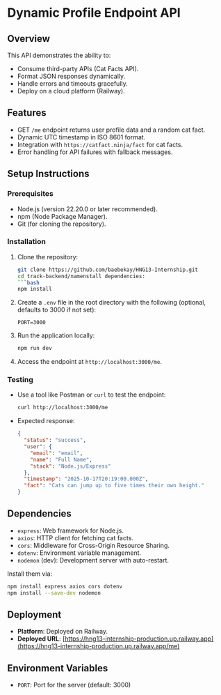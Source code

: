 # Dynamic Profile Endpoint API

## Overview
This API demonstrates the ability to:
- Consume third-party APIs (Cat Facts API).
- Format JSON responses dynamically.
- Handle errors and timeouts gracefully.
- Deploy on a cloud platform (Railway).

## Features
- GET `/me` endpoint returns user profile data and a random cat fact.
- Dynamic UTC timestamp in ISO 8601 format.
- Integration with `https://catfact.ninja/fact` for cat facts.
- Error handling for API failures with fallback messages.

## Setup Instructions

### Prerequisites
- Node.js (version 22.20.0 or later recommended).
- npm (Node Package Manager).
- Git (for cloning the repository).

### Installation
1. Clone the repository:
   ```bash
   git clone https://github.com/baebekay/HNG13-Internship.git
   cd track-backend/namenstall dependencies:
   ```bash
   npm install
   ```
3. Create a `.env` file in the root directory with the following (optional, defaults to 3000 if not set):
   ```
   PORT=3000
   ```
4. Run the application locally:
   ```bash
   npm run dev
   ```
5. Access the endpoint at `http://localhost:3000/me`.

### Testing
- Use a tool like Postman or `curl` to test the endpoint:
  ```bash
  curl http://localhost:3000/me
  ```
- Expected response:
  ```json
  {
    "status": "success",
    "user": {
      "email": "email",
      "name": "Full Name",
      "stack": "Node.js/Express"
    },
    "timestamp": "2025-10-17T20:19:00.000Z",
    "fact": "Cats can jump up to five times their own height."
  }
  ```

## Dependencies
- `express`: Web framework for Node.js.
- `axios`: HTTP client for fetching cat facts.
- `cors`: Middleware for Cross-Origin Resource Sharing.
- `dotenv`: Environment variable management.
- `nodemon` (dev): Development server with auto-restart.

Install them via:
```bash
npm install express axios cors dotenv
npm install --save-dev nodemon
```

## Deployment
- **Platform**: Deployed on Railway.
- **Deployed URL**: [https://hng13-internship-production.up.railway.app](https://hng13-internship-production.up.railway.app/me)
## Environment Variables
- `PORT`: Port for the server (default: 3000)
